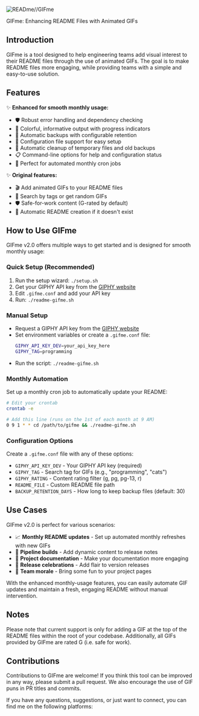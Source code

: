 ![READme//GIFme](https://media.giphy.com/media/UbnKGEG8qdd8j2VFKc/giphy.gif)

GIFme: Enhancing README Files with Animated GIFs

## Introduction

GIFme is a tool designed to help engineering teams add visual interest to their README files through the use of animated GIFs. The goal is to make README files more engaging, while providing teams with a simple and easy-to-use solution.

## Features

✨ **Enhanced for smooth monthly usage:**
- 🛡️ Robust error handling and dependency checking
- 🎨 Colorful, informative output with progress indicators
- 💾 Automatic backups with configurable retention
- 🔧 Configuration file support for easy setup
- 🧹 Automatic cleanup of temporary files and old backups
- 📋 Command-line options for help and configuration status
- 🔄 Perfect for automated monthly cron jobs

✨ **Original features:**
- 🎬 Add animated GIFs to your README files
- 🎯 Search by tags or get random GIFs
- 🛡️ Safe-for-work content (G-rated by default)
- 📄 Automatic README creation if it doesn't exist

## How to Use GIFme

GIFme v2.0 offers multiple ways to get started and is designed for smooth monthly usage:

### Quick Setup (Recommended)
1. Run the setup wizard: `./setup.sh`
2. Get your GIPHY API key from the [GIPHY website](https://developers.giphy.com/docs/api#quick-start-guide)
3. Edit `.gifme.conf` and add your API key
4. Run: `./readme-gifme.sh`

### Manual Setup
- Request a GIPHY API key from the [GIPHY website](https://support.giphy.com/hc/en-us/articles/360020283431-Request-A-GIPHY-API-Key)
- Set environment variables or create a `.gifme.conf` file:
  ```bash
  GIPHY_API_KEY_DEV=your_api_key_here
  GIPHY_TAG=programming
  ```
- Run the script: `./readme-gifme.sh`

### Monthly Automation
Set up a monthly cron job to automatically update your README:
```bash
# Edit your crontab
crontab -e

# Add this line (runs on the 1st of each month at 9 AM)
0 9 1 * * cd /path/to/gifme && ./readme-gifme.sh
```

### Configuration Options
Create a `.gifme.conf` file with any of these options:
- `GIPHY_API_KEY_DEV` - Your GIPHY API key (required)
- `GIPHY_TAG` - Search tag for GIFs (e.g., "programming", "cats")
- `GIPHY_RATING` - Content rating filter (g, pg, pg-13, r)
- `README_FILE` - Custom README file path
- `BACKUP_RETENTION_DAYS` - How long to keep backup files (default: 30)

## Use Cases

GIFme v2.0 is perfect for various scenarios:

- 📈 **Monthly README updates** - Set up automated monthly refreshes with new GIFs
- 🚀 **Pipeline builds** - Add dynamic content to release notes
- 📝 **Project documentation** - Make your documentation more engaging
- 🎉 **Release celebrations** - Add flair to version releases
- 👥 **Team morale** - Bring some fun to your project pages

With the enhanced monthly-usage features, you can easily automate GIF updates and maintain a fresh, engaging README without manual intervention.

## Notes

Please note that current support is only for adding a GIF at the top of the README files within the root of your codebase. Additionally, all GIFs provided by GIFme are rated G (i.e. safe for work).

## Contributions

Contributions to GIFme are welcome! If you think this tool can be improved in any way, please submit a pull request. We also encourage the use of GIF puns in PR titles and commits.

If you have any questions, suggestions, or just want to connect, you can find me on the following platforms:



